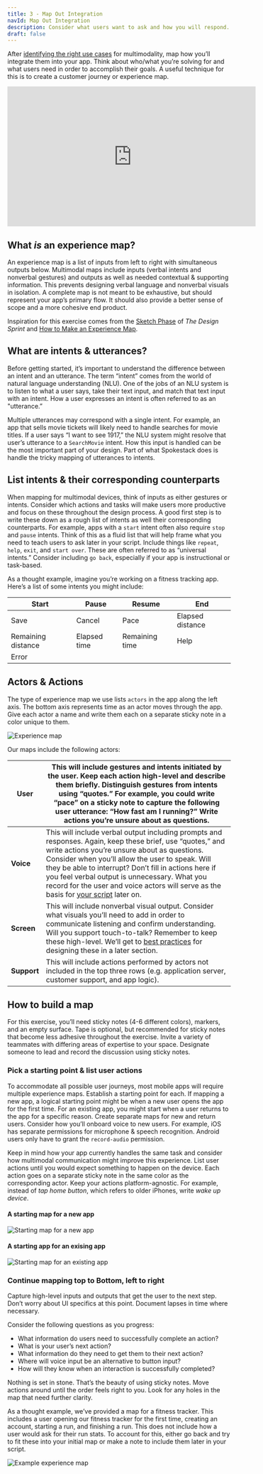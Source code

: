 ```yaml
---
title: 3 - Map Out Integration
navId: Map Out Integration
description: Consider what users want to ask and how you will respond.
draft: false
---
```


After [identifying the right use cases](find-the-right-use-case) for multimodality, map how you’ll integrate them into your app. Think about who/what you’re solving for and what users need in order to accomplish their goals. A useful technique for this is to create a customer journey or experience map.

<iframe width="560" height="315" src="https://www.youtube-nocookie.com/embed/1x4MdTKEy3E" frameborder="0" allow="accelerometer; autoplay; clipboard-write; encrypted-media; gyroscope; picture-in-picture" allowfullscreen></iframe>

## What _is_ an experience map?

An experience map is a list of inputs from left to right with simultaneous outputs below. Multimodal maps include inputs (verbal intents and nonverbal gestures) and outputs as well as needed contextual & supporting information. This prevents designing verbal language and nonverbal visuals in isolation. A complete map is not meant to be exhaustive, but should represent your app’s primary flow. It should also provide a better sense of scope and a more cohesive end product.

Inspiration for this exercise comes from the [Sketch Phase](https://www.thesprintbook.com/how) of _The Design Sprint_ and [How to Make an Experience Map](https://blog.carbonfive.com/2017/08/03/experience-mapping-2/).

## What are intents & utterances?

Before getting started, it’s important to understand the difference between an intent and an utterance. The term “intent” comes from the world of natural language understanding (NLU). One of the jobs of an NLU system is to listen to what a user says, take their text input, and match that text input with an intent. How a user expresses an intent is often referred to as an "utterance.”

Multiple utterances may correspond with a single intent. For example, an app that sells movie tickets will likely need to handle searches for movie titles. If a user says “I want to see 1917,” the NLU system might resolve that user’s utterance to a `SearchMovie` intent. How this input is handled can be the most important part of your design. Part of what Spokestack does is handle the tricky mapping of utterances to intents.

## List intents & their corresponding counterparts

When mapping for multimodal devices, think of inputs as either gestures or intents. Consider which actions and tasks will make users more productive and focus on these throughout the design process. A good first step is to write these down as a rough list of intents as well their corresponding counterparts. For example, apps with a `start` intent often also require `stop` and `pause` intents. Think of this as a fluid list that will help frame what you need to teach users to ask later in your script. Include things like `repeat`, `help`, `exit`, and `start over`. These are often referred to as “universal intents.” Consider including `go back`, especially if your app is instructional or task-based.

As a thought example, imagine you’re working on a fitness tracking app. Here’s a list of some intents you might include:

| Start              | Pause        | Resume         | End              |
| ------------------ | ------------ | -------------- | ---------------- |
| Save               | Cancel       | Pace           | Elapsed distance |
| Remaining distance | Elapsed time | Remaining time | Help             |
| Error              |              |                |                  |

## Actors & Actions

The type of experience map we use lists `actors` in the app along the left axis. The bottom axis represents time as an actor moves through the app. Give each actor a name and write them each on a separate sticky note in a color unique to them.

![Experience map](./images/map.png)

Our maps include the following actors:

| **User**    | This will include gestures and intents initiated by the user. Keep each action high-level and describe them briefly. Distinguish gestures from intents using “quotes.” For example, you could write “pace” on a sticky note to capture the following user utterance: “How fast am I running?” Write actions you’re unsure about as questions.                                                                                                 |
| ----------- | --------------------------------------------------------------------------------------------------------------------------------------------------------------------------------------------------------------------------------------------------------------------------------------------------------------------------------------------------------------------------------------------------------------------------------------------- |
| **Voice**   | This will include verbal output including prompts and responses. Again, keep these brief, use “quotes,” and write actions you’re unsure about as questions. Consider when you’ll allow the user to speak. Will they be able to interrupt? Don’t fill in actions here if you feel verbal output is unnecessary. What you record for the user and voice actors will serve as the basis for [your script](script-storyboard-responses) later on. |
| **Screen**  | This will include nonverbal visual output. Consider what visuals you’ll need to add in order to communicate listening and confirm understanding. Will you support touch-to-talk? Remember to keep these high-level. We’ll get to [best practices](tips-for-designing-visual-output) for designing these in a later section.                                                                                                                   |
| **Support** | This will include actions performed by actors not included in the top three rows (e.g. application server, customer support, and app logic).                                                                                                                                                                                                                                                                                                  |

## How to build a map

For this exercise, you’ll need sticky notes (4-6 different colors), markers, and an empty surface. Tape is optional, but recommended for sticky notes that become less adhesive throughout the exercise. Invite a variety of teammates with differing areas of expertise to your space. Designate someone to lead and record the discussion using sticky notes.

### Pick a starting point & list user actions

To accommodate all possible user journeys, most mobile apps will require multiple experience maps. Establish a starting point for each. If mapping a new app, a logical starting point might be when a new user opens the app for the first time. For an existing app, you might start when a user returns to the app for a specific reason. Create separate maps for new and return users. Consider how you’ll onboard voice to new users. For example, iOS has separate permissions for microphone & speech recognition. Android users only have to grant the `record-audio` permission.

Keep in mind how your app currently handles the same task and consider how multimodal communication might improve this experience. List user actions until you would expect something to happen on the device. Each action goes on a separate sticky note in the same color as the corresponding actor. Keep your actions platform-agnostic. For example, instead of _tap home button_, which refers to older iPhones, write _wake up device_.

#### A starting map for a new app

![Starting map for a new app](./images/map_new_app.png)

#### A starting app for an exising app

![Starting map for an existing app](./images/map_existing_app.png)

### Continue mapping top to Bottom, left to right

Capture high-level inputs and outputs that get the user to the next step. Don’t worry about UI specifics at this point. Document lapses in time where necessary.

Consider the following questions as you progress:

- What information do users need to successfully complete an action?
- What is your user’s next action?
- What information do they need to get them to their next action?
- Where will voice input be an alternative to button input?
- How will they know when an interaction is successfully completed?

Nothing is set in stone. That’s the beauty of using sticky notes. Move actions around until the order feels right to you. Look for any holes in the map that need further clarity.

As a thought example, we’ve provided a map for a fitness tracker. This includes a user opening our fitness tracker for the first time, creating an account, starting a run, and finishing a run. This does not include how a user would ask for their run stats. To account for this, either go back and try to fit these into your initial map or make a note to include them later in your script.

![Example experience map](./images/example_map.png)
